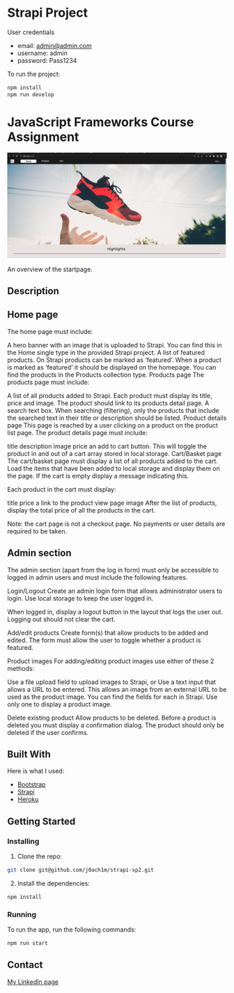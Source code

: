 # Strapi Project

User credentials

- email: admin@admin.com
- username: admin
- password: Pass1234


To run the project:

```
npm install
npm run develop
```


# JavaScript Frameworks Course Assignment

![image](./public/uploads/screenshot/Skjermbilde%202022-10-09%20kl.%2017.28.50.png)

An overview of the startpage.

## Description

## Home page

The home page must include:

A hero banner with an image that is uploaded to Strapi. You can find this in the Home single type in the provided Strapi project.
A list of featured products. On Strapi products can be marked as ‘featured’. When a product is marked as ‘featured’ it should be displayed on the homepage. You can find the products in the Products collection type.
Products page
The products page must include:

A list of all products added to Strapi. Each product must display its title, price and image. The product should link to its products detail page.
A search text box. When searching (filtering), only the products that include the searched text in their title or description should be listed.
Product details page
This page is reached by a user clicking on a product on the product list page. The product details page must include:

title
description
image
price
an add to cart button. This will toggle the product in and out of a cart array stored in local storage.
Cart/Basket page
The cart/basket page must display a list of all products added to the cart. Load the items that have been added to local storage and display them on the page. If the cart is empty display a message indicating this.

Each product in the cart must display:

title
price
a link to the product view page
image
After the list of products, display the total price of all the products in the cart.

Note: the cart page is not a checkout page. No payments or user details are required to be taken.

## Admin section
The admin section (apart from the log in form) must only be accessible to logged in admin users and must include the following features.

Login/Logout
Create an admin login form that allows administrator users to login. Use local storage to keep the user logged in.

When logged in, display a logout button in the layout that logs the user out. Logging out should not clear the cart.

Add/edit products
Create form(s) that allow products to be added and edited. The form must allow the user to toggle whether a product is featured.

Product images
For adding/editing product images use either of these 2 methods:

Use a file upload field to upload images to Strapi, or
Use a text input that allows a URL to be entered. This allows an image from an external URL to be used as the product image.
You can find the fields for each in Strapi. Use only one to display a product image.

Delete existing product
Allow products to be deleted. Before a product is deleted you must display a confirmation dialog. The product should only be deleted if the user confirms.

## Built With

Here is what I used:

- [Bootstrap](https://getbootstrap.com)
- [Strapi](https://strapi.io/)
- [Heroku](https://www.heroku.com/platform)

## Getting Started

### Installing

1. Clone the repo:

```bash
git clone git@github.com/j0ach1m/strapi-sp2.git
```

2. Install the dependencies:

```
npm install
```

### Running


To run the app, run the following commands:

```bash
npm run start
```

## Contact


[My LinkedIn page](https://www.linkedin.com/in/joachim-ring/)



